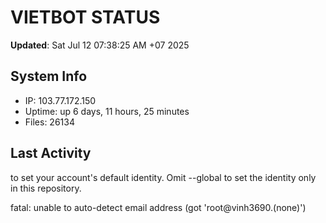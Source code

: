 # VIETBOT STATUS
**Updated**: Sat Jul 12 07:38:25 AM +07 2025

## System Info
- IP: 103.77.172.150
- Uptime: up 6 days, 11 hours, 25 minutes
- Files: 26134

## Last Activity

to set your account's default identity.
Omit --global to set the identity only in this repository.

fatal: unable to auto-detect email address (got 'root@vinh3690.(none)')
